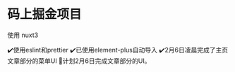 # 码上掘金项目

使用 nuxt3

✔️使用eslint和prettier
✔️已使用element-plus自动导入
✔️2月6日凌晨完成了主页文章部分的菜单UI
🔔计划2月6日完成文章部分的UI。
